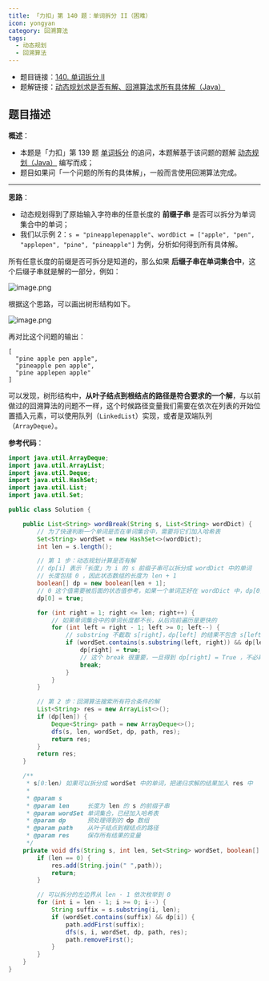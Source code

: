 ```yaml
---
title: 「力扣」第 140 题：单词拆分 II（困难）
icon: yongyan
category: 回溯算法
tags:
  - 动态规划
  - 回溯算法
---
```


+ 题目链接：[140. 单词拆分 II](https://leetcode-cn.com/problems/word-break-ii/)
+ 题解链接：[动态规划求是否有解、回溯算法求所有具体解（Java）](https://leetcode-cn.com/problems/word-break-ii/solution/dong-tai-gui-hua-hui-su-qiu-jie-ju-ti-zhi-python-d/)


## 题目描述

**概述**：

+ 本题是「力扣」第 139 题 [单词拆分](https://leetcode-cn.com/problems/word-break/) 的追问，本题解基于该问题的题解 [动态规划（Java）](https://leetcode-cn.com/problems/word-break/solution/dong-tai-gui-hua-python-dai-ma-by-liweiwei1419-2/) 编写而成；
+ 题目如果问「一个问题的所有的具体解」，一般而言使用回溯算法完成。

---

**思路**：

+ 动态规划得到了原始输入字符串的任意长度的 **前缀子串** 是否可以拆分为单词集合中的单词；
+ 我们以示例 2：`s = "pineapplepenapple"`、`wordDict = ["apple", "pen", "applepen", "pine", "pineapple"]` 为例，分析如何得到所有具体解。

所有任意长度的前缀是否可拆分是知道的，那么如果 **后缀子串在单词集合中**，这个后缀子串就是解的一部分，例如：

![image.png](https://pic.leetcode-cn.com/1604156019-RPUqqc-image.png)


根据这个思路，可以画出树形结构如下。

![image.png](https://pic.leetcode-cn.com/1604155779-zGMFLS-image.png)

再对比这个问题的输出：

```
[
  "pine apple pen apple",
  "pineapple pen apple",
  "pine applepen apple"
]
```
可以发现，树形结构中，**从叶子结点到根结点的路径是符合要求的一个解**，与以前做过的回溯算法的问题不一样，这个时候路径变量我们需要在依次在列表的开始位置插入元素，可以使用队列（`LinkedList`）实现，或者是双端队列（`ArrayDeque`）。

**参考代码**：

```Java []
import java.util.ArrayDeque;
import java.util.ArrayList;
import java.util.Deque;
import java.util.HashSet;
import java.util.List;
import java.util.Set;

public class Solution {

    public List<String> wordBreak(String s, List<String> wordDict) {
        // 为了快速判断一个单词是否在单词集合中，需要将它们加入哈希表
        Set<String> wordSet = new HashSet<>(wordDict);
        int len = s.length();

        // 第 1 步：动态规划计算是否有解
        // dp[i] 表示「长度」为 i 的 s 前缀子串可以拆分成 wordDict 中的单词
        // 长度包括 0 ，因此状态数组的长度为 len + 1
        boolean[] dp = new boolean[len + 1];
        // 0 这个值需要被后面的状态值参考，如果一个单词正好在 wordDict 中，dp[0] 设置成 true 是合理的
        dp[0] = true;

        for (int right = 1; right <= len; right++) {
            // 如果单词集合中的单词长度都不长，从后向前遍历是更快的
            for (int left = right - 1; left >= 0; left--) {
                // substring 不截取 s[right]，dp[left] 的结果不包含 s[left]
                if (wordSet.contains(s.substring(left, right)) && dp[left]) {
                    dp[right] = true;
                    // 这个 break 很重要，一旦得到 dp[right] = True ，不必再计算下去
                    break;
                }
            }
        }

        // 第 2 步：回溯算法搜索所有符合条件的解
        List<String> res = new ArrayList<>();
        if (dp[len]) {
            Deque<String> path = new ArrayDeque<>();
            dfs(s, len, wordSet, dp, path, res);
            return res;
        }
        return res;
    }

    /**
     * s[0:len) 如果可以拆分成 wordSet 中的单词，把递归求解的结果加入 res 中
     *
     * @param s
     * @param len     长度为 len 的 s 的前缀子串
     * @param wordSet 单词集合，已经加入哈希表
     * @param dp      预处理得到的 dp 数组
     * @param path    从叶子结点到根结点的路径
     * @param res     保存所有结果的变量
     */
    private void dfs(String s, int len, Set<String> wordSet, boolean[] dp, Deque<String> path, List<String> res) {
        if (len == 0) {
            res.add(String.join(" ",path));
            return;
        }

        // 可以拆分的左边界从 len - 1 依次枚举到 0
        for (int i = len - 1; i >= 0; i--) {
            String suffix = s.substring(i, len);
            if (wordSet.contains(suffix) && dp[i]) {
                path.addFirst(suffix);
                dfs(s, i, wordSet, dp, path, res);
                path.removeFirst();
            }
        }
    }
}
```

